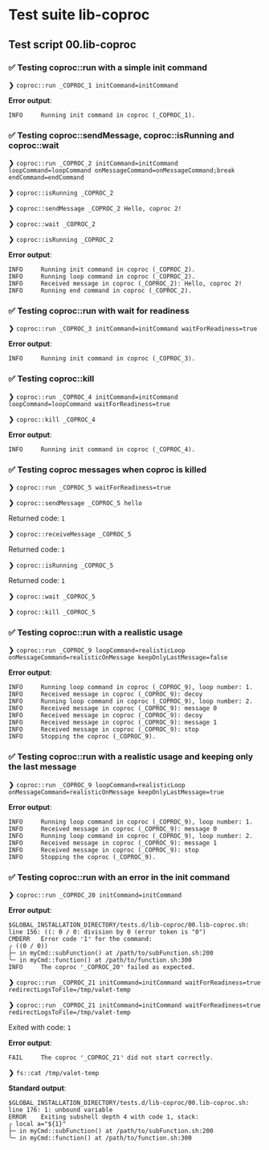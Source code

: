 # Test suite lib-coproc

## Test script 00.lib-coproc

### ✅ Testing coproc::run with a simple init command

❯ `coproc::run _COPROC_1 initCommand=initCommand`

**Error output**:

```text
INFO     Running init command in coproc (_COPROC_1).
```

### ✅ Testing coproc::sendMessage, coproc::isRunning and coproc::wait

❯ `coproc::run _COPROC_2 initCommand=initCommand loopCommand=loopCommand onMessageCommand=onMessageCommand;break endCommand=endCommand`

❯ `coproc::isRunning _COPROC_2`

❯ `coproc::sendMessage _COPROC_2 Hello, coproc 2!`

❯ `coproc::wait _COPROC_2`

❯ `coproc::isRunning _COPROC_2`

**Error output**:

```text
INFO     Running init command in coproc (_COPROC_2).
INFO     Running loop command in coproc (_COPROC_2).
INFO     Received message in coproc (_COPROC_2): Hello, coproc 2!
INFO     Running end command in coproc (_COPROC_2).
```

### ✅ Testing coproc::run with wait for readiness

❯ `coproc::run _COPROC_3 initCommand=initCommand waitForReadiness=true`

**Error output**:

```text
INFO     Running init command in coproc (_COPROC_3).
```

### ✅ Testing coproc::kill

❯ `coproc::run _COPROC_4 initCommand=initCommand loopCommand=loopCommand waitForReadiness=true`

❯ `coproc::kill _COPROC_4`

**Error output**:

```text
INFO     Running init command in coproc (_COPROC_4).
```

### ✅ Testing coproc messages when coproc is killed

❯ `coproc::run _COPROC_5 waitForReadiness=true`

❯ `coproc::sendMessage _COPROC_5 hello`

Returned code: `1`

❯ `coproc::receiveMessage _COPROC_5`

Returned code: `1`

❯ `coproc::isRunning _COPROC_5`

Returned code: `1`

❯ `coproc::wait _COPROC_5`

❯ `coproc::kill _COPROC_5`

### ✅ Testing coproc::run with a realistic usage

❯ `coproc::run _COPROC_9 loopCommand=realisticLoop onMessageCommand=realisticOnMessage keepOnlyLastMessage=false`

**Error output**:

```text
INFO     Running loop command in coproc (_COPROC_9), loop number: 1.
INFO     Received message in coproc (_COPROC_9): decoy
INFO     Running loop command in coproc (_COPROC_9), loop number: 2.
INFO     Received message in coproc (_COPROC_9): message 0
INFO     Received message in coproc (_COPROC_9): decoy
INFO     Received message in coproc (_COPROC_9): message 1
INFO     Received message in coproc (_COPROC_9): stop
INFO     Stopping the coproc (_COPROC_9).
```

### ✅ Testing coproc::run with a realistic usage and keeping only the last message

❯ `coproc::run _COPROC_9 loopCommand=realisticLoop onMessageCommand=realisticOnMessage keepOnlyLastMessage=true`

**Error output**:

```text
INFO     Running loop command in coproc (_COPROC_9), loop number: 1.
INFO     Received message in coproc (_COPROC_9): message 0
INFO     Running loop command in coproc (_COPROC_9), loop number: 2.
INFO     Received message in coproc (_COPROC_9): message 1
INFO     Received message in coproc (_COPROC_9): stop
INFO     Stopping the coproc (_COPROC_9).
```

### ✅ Testing coproc::run with an error in the init command

❯ `coproc::run _COPROC_20 initCommand=initCommand`

**Error output**:

```text
$GLOBAL_INSTALLATION_DIRECTORY/tests.d/lib-coproc/00.lib-coproc.sh: line 156: ((: 0 / 0: division by 0 (error token is "0")
CMDERR   Error code ⌜1⌝ for the command:
╭ ((0 / 0))
├─ in myCmd::subFunction() at /path/to/subFunction.sh:200
╰─ in myCmd::function() at /path/to/function.sh:300
INFO     The coproc ⌜_COPROC_20⌝ failed as expected.
```

❯ `coproc::run _COPROC_21 initCommand=initCommand waitForReadiness=true redirectLogsToFile=/tmp/valet-temp`

❯ `coproc::run _COPROC_21 initCommand=initCommand waitForReadiness=true redirectLogsToFile=/tmp/valet-temp`

Exited with code: `1`

**Error output**:

```text
FAIL     The coproc ⌜_COPROC_21⌝ did not start correctly.
```

❯ `fs::cat /tmp/valet-temp`

**Standard output**:

```text
$GLOBAL_INSTALLATION_DIRECTORY/tests.d/lib-coproc/00.lib-coproc.sh: line 176: 1: unbound variable
ERROR    Exiting subshell depth 4 with code 1, stack:
╭ local a="${1}"
├─ in myCmd::subFunction() at /path/to/subFunction.sh:200
╰─ in myCmd::function() at /path/to/function.sh:300

```

